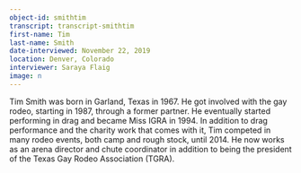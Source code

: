 ```yaml
---
object-id: smithtim  
transcript: transcript-smithtim  
first-name: Tim
last-name: Smith
date-interviewed: November 22, 2019
location: Denver, Colorado
interviewer: Saraya Flaig
image: n
---
```

Tim Smith was born in Garland, Texas in 1967. He got involved with the gay rodeo, starting in 1987, through a former partner. He eventually started performing in drag and became Miss IGRA in 1994. In addition to drag performance and the charity work that comes with it, Tim competed in many rodeo events, both camp and rough stock, until 2014. He now works as an arena director and chute coordinator in addition to being the president of the Texas Gay Rodeo Association (TGRA).
